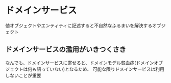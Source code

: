 # ドメインサービス

値オブジェクトやエンティティに記述すると不自然なふるまいを解決するオブジェクト

## ドメインサービスの濫用がいきつくさき

なんでも、ドメインサービスに寄せると、ドメインモデル貧血症(ドメインオブジェクトは何も語っていない)となるため、
可能な限りドメインサービスは利用しないことが重要


